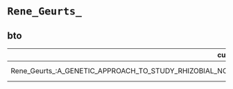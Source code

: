 # `Rene_Geurts_`

## bto

| curie                                                                                                   |   usages | nodes                                                                                                           |
|---------------------------------------------------------------------------------------------------------|----------|-----------------------------------------------------------------------------------------------------------------|
| Rene_Geurts_:A_GENETIC_APPROACH_TO_STUDY_RHIZOBIAL_NOD_FACTOR_AND_MYCORRHIZAL_FUNGI_ACTIVATED_SIGNALING |        1 | [http://purl.obolibrary.org/obo/BTO:0005444](https://bioregistry.io/http://purl.obolibrary.org/obo/BTO:0005444) |
